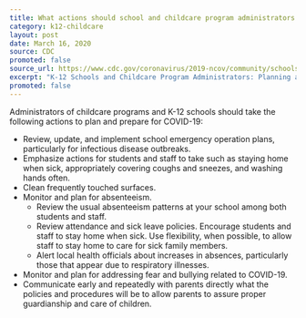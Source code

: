```yaml
---
title: What actions should school and childcare program administrators take to plan for an outbreak?
category: k12-childcare
layout: post
date: March 16, 2020
source: CDC
promoted: false
source_url: https://www.cdc.gov/coronavirus/2019-ncov/community/schools-childcare/schools-faq.html
excerpt: "K-12 Schools and Childcare Program Administrators: Planning and Preparedness"
promoted: false
---
```


Administrators of childcare programs and K-12 schools should take the following actions to plan and prepare for COVID-19:

* Review, update, and implement school emergency operation plans, particularly for infectious disease outbreaks.
* Emphasize actions for students and staff to take such as staying home when sick, appropriately covering coughs and sneezes, and washing hands often.
* Clean frequently touched surfaces.
* Monitor and plan for absenteeism.
  * Review the usual absenteeism patterns at your school among both students and staff.
  * Review attendance and sick leave policies. Encourage students and staff to stay home when sick. Use flexibility, when possible, to allow staff to stay home to care for sick family members.
  * Alert local health officials about increases in absences, particularly those that appear due to respiratory illnesses.
* Monitor and plan for addressing fear and bullying related to COVID-19.
* Communicate early and repeatedly with parents directly what the policies and procedures will be to allow parents to assure proper guardianship and care of children.
